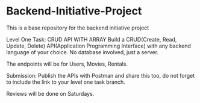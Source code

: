 # Backend-Initiative-Project
This is a base repository for the backend initiative project


Level One Task: CRUD API WITH ARRAY
Build a CRUD(Create, Read, Update, Delete) API(Application Programming Interface) with any backend language of your choice. No database involved, just a server.

The endpoints will be for Users, Movies, Rentals.

Submission: Publish the APIs with Postman and share this too, do not forget to include the link to your level one task branch.

Reviews will be done on Saturdays.
